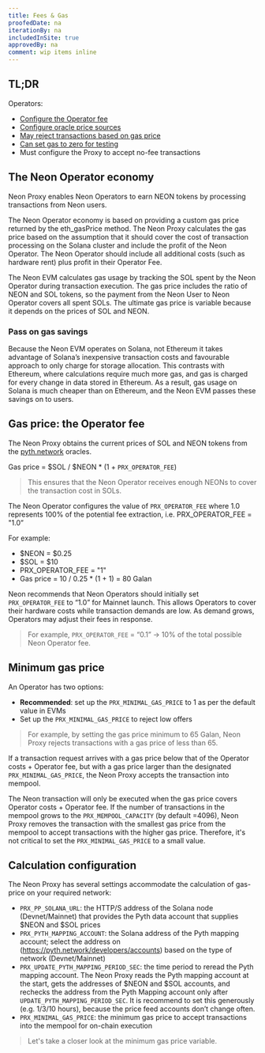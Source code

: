 ```yaml
---
title: Fees & Gas
proofedDate: na
iterationBy: na
includedInSite: true
approvedBy: na
comment: wip items inline
---
```


## TL;DR

Operators: 

- [Configure the Operator fee](#gas-price-the-operator-fee)
- [Configure oracle price sources](#calculation-configuration)
- [May reject transactions based on gas price](#minimum-gas-price)
- [Can set gas to zero for testing](#zero-gas-price-for-testing)
- Must configure the Proxy to accept no-fee transactions

<!-- wip Support needed for last item>> Operators need to accept request to provide gasless (0 gas fee transaction). Is this handled by the Proxy without any configuration? -->

## The Neon Operator economy

Neon Proxy enables Neon Operators to earn NEON tokens by processing transactions from Neon users.

The Neon Operator economy is based on providing a custom gas price returned by the eth_gasPrice method. The Neon Proxy calculates the gas price based on the assumption that it should cover the cost of transaction processing on the Solana cluster and include the profit of the Neon Operator. The Neon Operator should include all additional costs (such as hardware rent) plus profit in their Operator Fee. 

The Neon EVM calculates gas usage by tracking the SOL spent by the Neon Operator during transaction execution. The gas price includes the ratio of NEON and SOL tokens, so the payment from the Neon User to Neon Operator covers all spent SOLs. The ultimate gas price is variable because it depends on the prices of SOL and NEON. 

### Pass on gas savings

Because the Neon EVM operates on Solana, not Ethereum it takes advantage of Solana’s inexpensive transaction costs and favourable approach to only charge for storage allocation. This contrasts with Ethereum, where calculations require much more gas, and gas is charged for every change in data stored in Ethereum. As a result, gas usage on Solana is much cheaper than on Ethereum, and the Neon EVM passes these savings on to users.


## Gas price: the Operator fee

The Neon Proxy obtains the current prices of SOL and NEON tokens from the [pyth.network](http://pyth.network) oracles.

Gas price = $SOL / $NEON * (1 + `PRX_OPERATOR_FEE`)

> This ensures that the Neon Operator receives enough NEONs to cover the transaction cost in SOLs.

The Neon Operator configures the value of `PRX_OPERATOR_FEE` where 1.0 represents 100% of the potential fee extraction, i.e. PRX_OPERATOR_FEE = "1.0”  

For example:

- $NEON = $0.25
- $SOL = $10
- PRX_OPERATOR_FEE = "1"
- Gas price = 10 / 0.25 * (1 + 1) = 80 Galan

Neon recommends that Neon Operators should initially set `PRX_OPERATOR_FEE` to “1.0” for Mainnet launch. This allows Operators to cover their hardware costs while transaction demands are low. As demand grows, Operators may adjust their fees in response.

> For example, `PRX_OPERATOR_FEE` = “0.1” → 10% of the total possible Neon Operator fee.

## Minimum gas price

An Operator has two options:

- **Recommended**: set up the `PRX_MINIMAL_GAS_PRICE` to 1 as per the default value in EVMs
- Set up the `PRX_MINIMAL_GAS_PRICE` to reject low offers 

> For example, by setting the gas price minimum to 65 Galan, Neon Proxy rejects transactions with a gas price of less than 65.

If a transaction request arrives with a gas price below that of the Operator costs + Operator fee, but with a gas price larger than the designated `PRX_MINIMAL_GAS_PRICE`, the Neon Proxy accepts the transaction into mempool. 

The Neon transaction will only be executed when the gas price covers Operator costs + Operator fee. If the number of transactions in the mempool grows to the `PRX_MEMPOOL_CAPACITY` (by default =4096), Neon Proxy removes the transaction with the smallest gas price from the mempool to accept transactions with the higher gas price. Therefore, it's not critical to set the `PRX_MINIMAL_GAS_PRICE` to a small value. 


## Calculation configuration

The Neon Proxy has several settings accommodate the calculation of gas-price on your required network:

- `PRX_PP_SOLANA_URL`: the HTTP/S address of the Solana node (Devnet/Mainnet) that provides the Pyth data account that supplies $NEON and $SOL prices
- `PRX_PYTH_MAPPING_ACCOUNT`: the Solana address of the Pyth mapping account; select the address on (https://pyth.network/developers/accounts) based on the type of network (Devnet/Mainnet)
- `PRX_UPDATE_PYTH_MAPPING_PERIOD_SEC`: the time period to reread the Pyth mapping account. The Neon Proxy reads the Pyth mapping account at the start, gets the addresses of $NEON and $SOL accounts, and rechecks the address from the Pyth Mapping account only after `UPDATE_PYTH_MAPPING_PERIOD_SEC`. It is recommend to set this generously (e.g. 1/3/10 hours), because the price feed accounts don’t change often.
- `PRX_MINIMAL_GAS_PRICE`: the minimum gas price to accept transactions into the mempool for on-chain execution
> Let's take a closer look at the minimum gas price variable.

<!-- ## Zero gas price for testing

On Devnet test NEON is available, however, for beta Mainnet testing purposes, the Neon Proxy can be configured to accept transactions with a 0 gas price (a balance of SOL is available to cover the transaction fees on Solana). 

To enable this configuration, the Neon Operator should set up the following parameters:

- PRX_PP_SOLANA_URL = ''
- PRX_PYTH_MAPPING_ACCOUNT = ''
- PRX_MINIMAL_GAS_PRICE = 0

As a result, the Neon Proxy returns the 0 gas price and accepts Neon transactions with the 0 gas price.
 -->
